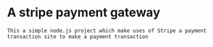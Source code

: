 # A stripe payment gateway
    This a simple node.js project which make uses of Stripe a payment transaction site to make a payment transaction
